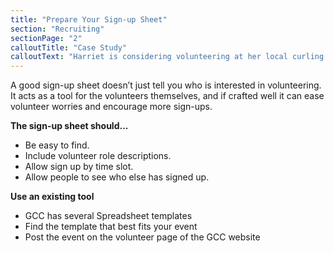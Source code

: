```yaml
---
title: "Prepare Your Sign-up Sheet"
section: "Recruiting"
sectionPage: "2"
calloutTitle: "Case Study"
calloutText: "Harriet is considering volunteering at her local curling club’s next event, but she is not entirely sure what being a volunteer means. She opens the event sign up sheet to investigate and sees the roles and time slots clearly spelled out. She notices there is an open role on the event setup team and she reads role description under the title. She sees she needs to be familiar with power tools for this role. Harriet loves power tools! Suddenly excited by the challenges ahead, she signs up to volunteer for the 2-hour slot on Sunday because she knows her partner will be able to watch the kids at that time."
---
```


A good sign-up sheet doesn’t just tell you who is interested in volunteering. It acts as a tool for the volunteers themselves, and if crafted well it can ease volunteer worries and encourage more sign-ups.

**The sign-up sheet should...**

- Be easy to find.
- Include volunteer role descriptions.
- Allow sign up by time slot.
- Allow people to see who else has signed up.

**Use an existing tool**

- GCC has several Spreadsheet templates
- Find the template that best fits your event
- Post the event on the volunteer page of the GCC website
